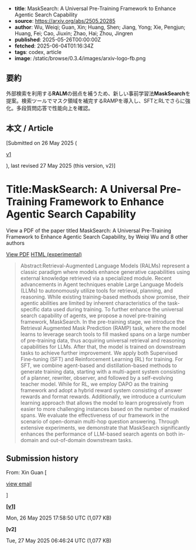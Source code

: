 <!-- metadata -->
- **title**: MaskSearch: A Universal Pre-Training Framework to Enhance Agentic Search Capability
- **source**: https://arxiv.org/abs/2505.20285
- **author**: Wu, Weiqi; Guan, Xin; Huang, Shen; Jiang, Yong; Xie, Pengjun; Huang, Fei; Cao, Jiuxin; Zhao, Hai; Zhou, Jingren
- **published**: 2025-05-26T00:00:00Z
- **fetched**: 2025-06-04T01:16:34Z
- **tags**: codex, article
- **image**: /static/browse/0.3.4/images/arxiv-logo-fb.png

## 要約
外部検索を利用する**RALM**の弱点を補うため、新しい事前学習法**MaskSearch**を提案。検索ツールでマスク領域を補完するRAMPを導入し、SFTとRLでさらに強化。多段質問応答で性能向上を確認。

## 本文 / Article
[Submitted on 26 May 2025 (

[v1](https://arxiv.org/abs/2505.20285v1)

), last revised 27 May 2025 (this version, v2)]

Title:MaskSearch: A Universal Pre-Training Framework to Enhance Agentic Search Capability
=========================================================================================

View a PDF of the paper titled MaskSearch: A Universal Pre-Training Framework to Enhance Agentic Search Capability, by Weiqi Wu and 8 other authors

[View PDF](/pdf/2505.20285)
[HTML (experimental)](https://arxiv.org/html/2505.20285v2)
> Abstract:Retrieval-Augmented Language Models (RALMs) represent a classic paradigm where models enhance generative capabilities using external knowledge retrieved via a specialized module. Recent advancements in Agent techniques enable Large Language Models (LLMs) to autonomously utilize tools for retrieval, planning, and reasoning. While existing training-based methods show promise, their agentic abilities are limited by inherent characteristics of the task-specific data used during training. To further enhance the universal search capability of agents, we propose a novel pre-training framework, MaskSearch. In the pre-training stage, we introduce the Retrieval Augmented Mask Prediction (RAMP) task, where the model learns to leverage search tools to fill masked spans on a large number of pre-training data, thus acquiring universal retrieval and reasoning capabilities for LLMs. After that, the model is trained on downstream tasks to achieve further improvement. We apply both Supervised Fine-tuning (SFT) and Reinforcement Learning (RL) for training. For SFT, we combine agent-based and distillation-based methods to generate training data, starting with a multi-agent system consisting of a planner, rewriter, observer, and followed by a self-evolving teacher model. While for RL, we employ DAPO as the training framework and adopt a hybrid reward system consisting of answer rewards and format rewards. Additionally, we introduce a curriculum learning approach that allows the model to learn progressively from easier to more challenging instances based on the number of masked spans. We evaluate the effectiveness of our framework in the scenario of open-domain multi-hop question answering. Through extensive experiments, we demonstrate that MaskSearch significantly enhances the performance of LLM-based search agents on both in-domain and out-of-domain downstream tasks.

Submission history
------------------

From: Xin Guan [

[view email](/show-email/a02aa2d1/2505.20285)

]

**[[v1]](/abs/2505.20285v1)**

Mon, 26 May 2025 17:58:50 UTC (1,077 KB)

**[v2]**

Tue, 27 May 2025 06:46:24 UTC (1,077 KB)
